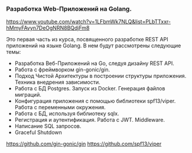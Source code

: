 ### Разработка Web-Приложений на Golang.

https://www.youtube.com/watch?v=1LFbmWk7NLQ&list=PLbTTxxr-hMmyFAvyn7DeOgNRN8BQdjFm8

Это первая часть из курса, посвященного разработке REST API приложений на языке Golang. В нем будут рассмотрены следующие темы:
- Разработка Веб-Приложений на Go, следуя дизайну REST API.
- Работа с фреймворком gin-gonic/gin.
- Подход Чистой Архитектуры в построении структуры приложения. Техника внедрения зависимости.
- Работа с БД Postgres. Запуск из Docker. Генерация файлов миграций.
- Конфигурация приложения с помощью библиотеки spf13/viper. Работа с переменными окружения.
- Работа с БД, используя библиотеку sqlx.
- Регистрация и аутентификация. Работа с JWT. Middleware.
- Написание SQL запросов.
- Graceful Shutdown

https://github.com/gin-gonic/gin
https://github.com/spf13/viper

